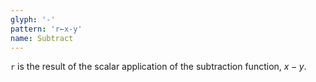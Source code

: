 ```yaml
---
glyph: '-'
pattern: 'r←x-y'
name: Subtract
---
```


`r` is the result of the scalar application of the subtraction function, $x - y$.